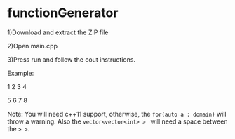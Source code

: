 # functionGenerator
1)Download and extract the ZIP file

2)Open main.cpp 

3)Press run and follow the cout instructions. 

Example: 

1 2 3 4 

5 6 7 8 

Note: You will need c++11 support, otherwise, the ```for(auto a : domain)``` will throw a warning. Also the ```vector<vector<int> > ``` will need a space between the ```> >```. 
